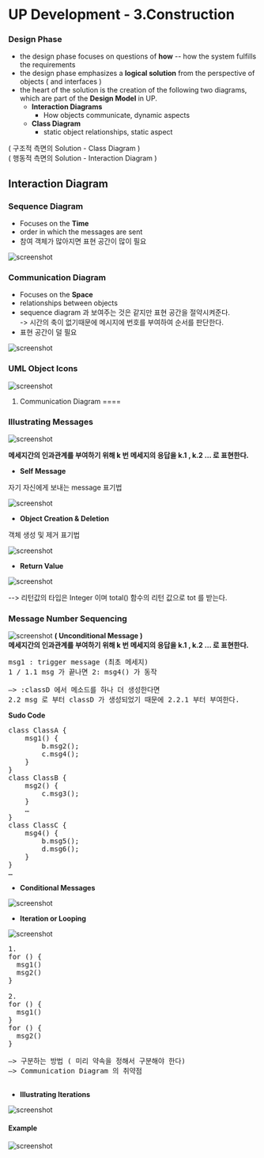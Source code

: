 UP Development - 3.Construction
=====

### Design Phase
- the design phase focuses on questions of **how** -- how the system fulfills the requirements
- the design phase emphasizes a **logical solution** from the perspective of objects ( and interfaces )
- the heart of the solution is the creation of the following two diagrams, which are part of the **Design Model** in UP.
	- **Interaction Diagrams**
		- How objects communicate, dynamic aspects
	- **Class Diagram**
		- static object relationships, static aspect

( 구조적 측면의 Solution - Class Diagram )<br>
( 행동적 측면의 Solution - Interaction Diagram )



## Interaction Diagram

### Sequence Diagram
- Focuses on the **Time**
- order in which the messages are sent
- 참여 객체가 많아지면 표현 공간이 많이 필요

![screenshot](img/sequence_diagram.png)


### Communication Diagram
- Focuses on the **Space**
- relationships between objects
- sequence diagram 과 보여주는 것은 같지만
표현 공간을 절약시켜준다.<br>
-> 시간의 축이 없기때문에 메시지에 번호를 부여하여
순서를 판단한다.
- 표현 공간이 덜 필요

![screenshot](img/communication_diagram.png)

### UML Object Icons

![screenshot](img/UML_Object_Icons.png)


1. Communication Diagram
====

### Illustrating Messages

![screenshot](img/Illustrating_Messages.png)

**메세지간의 인과관계를 부여하기 위해 k 번 메세지의 응답을 k.1 , k.2 … 로 표현한다.**

- **Self Message**

자기 자신에게 보내는 message 표기법

![screenshot](img/self_message.png)

- **Object Creation & Deletion**

객체 생성 및 제거 표기법

![screenshot](img/Object_Creation_&_Deletion.png)

- **Return Value**

![screenshot](img/return_value.png)

--> 리턴값의 타입은 Integer 이며 total() 함수의 리턴 값으로 tot 를 받는다.

### Message Number Sequencing

![screenshot](img/message_numbering.png)
**( Unconditional Message )**<br>
**메세지간의 인과관계를 부여하기 위해  k 번 메세지의 응답을 k.1 , k.2 … 로 표현한다.**

<pre>
msg1 : trigger message (최초 메세지)
1 / 1.1 msg 가 끝나면 2: msg4() 가 동작

—> :classD 에서 메소드를 하나 더 생성한다면 
2.2 msg 로 부터 classD 가 생성되었기 때문에 2.2.1 부터 부여한다.
</pre>

**Sudo Code**

<pre>
class ClassA {
    msg1() {
        b.msg2();
        c.msg4();
    }
}
class ClassB {
    msg2() {
        c.msg3();
    }
    …
}
class ClassC {
    msg4() {
        b.msg5();
        d.msg6();
    }
}
…
</pre>


- **Conditional Messages**

![screenshot](img/Conditional_Messages.png)

- **Iteration or Looping**

![screenshot](img/Iteration_or_Looping.png)

<pre>
1.
for () {
  msg1()
  msg2()
}

2.
for () {
  msg1()
}
for () {
  msg2()
}

—> 구분하는 방법 ( 미리 약속을 정해서 구분해야 한다)
—> Communication Diagram 의 취약점

</pre>

- **Illustrating Iterations**

![screenshot](img/Illustrating_Iterations.png)


#### Example
![screenshot](img/classDiagram_ex.png)

